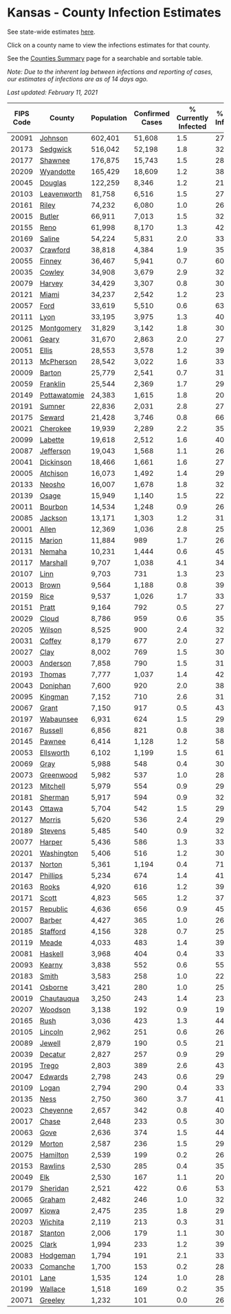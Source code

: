 # Kansas - County Infection Estimates

See state-wide estimates [here](/infections/us-ks).

Click on a county name to view the infections estimates for that county.

See the [Counties Summary](/infections/summary-counties) page for a searchable and sortable table.

*Note: Due to the inherent lag between infections and reporting of cases, our estimates of infections are as of 14 days ago.*

*Last updated: February 11, 2021*

|   FIPS Code |                       County |   Population |   Confirmed Cases |   % Currently Infected |   % Total Infected |
|-------------|------------------------------|--------------|-------------------|------------------------|--------------------|
|       20091 |           [Johnson](johnson) |      602,401 |            51,608 |                    1.5 |               27.2 |
|       20173 |         [Sedgwick](sedgwick) |      516,042 |            52,198 |                    1.8 |               32.0 |
|       20177 |           [Shawnee](shawnee) |      176,875 |            15,743 |                    1.5 |               28.2 |
|       20209 |       [Wyandotte](wyandotte) |      165,429 |            18,609 |                    1.2 |               38.0 |
|       20045 |           [Douglas](douglas) |      122,259 |             8,346 |                    1.2 |               21.8 |
|       20103 |   [Leavenworth](leavenworth) |       81,758 |             6,516 |                    1.5 |               27.8 |
|       20161 |               [Riley](riley) |       74,232 |             6,080 |                    1.0 |               26.3 |
|       20015 |             [Butler](butler) |       66,911 |             7,013 |                    1.5 |               32.7 |
|       20155 |                 [Reno](reno) |       61,998 |             8,170 |                    1.3 |               42.0 |
|       20169 |             [Saline](saline) |       54,224 |             5,831 |                    2.0 |               33.4 |
|       20037 |         [Crawford](crawford) |       38,818 |             4,384 |                    1.9 |               35.5 |
|       20055 |             [Finney](finney) |       36,467 |             5,941 |                    0.7 |               60.6 |
|       20035 |             [Cowley](cowley) |       34,908 |             3,679 |                    2.9 |               32.6 |
|       20079 |             [Harvey](harvey) |       34,429 |             3,307 |                    0.8 |               30.7 |
|       20121 |               [Miami](miami) |       34,237 |             2,542 |                    1.2 |               23.1 |
|       20057 |                 [Ford](ford) |       33,619 |             5,510 |                    0.6 |               63.2 |
|       20111 |                 [Lyon](lyon) |       33,195 |             3,975 |                    1.3 |               40.9 |
|       20125 |     [Montgomery](montgomery) |       31,829 |             3,142 |                    1.8 |               30.4 |
|       20061 |               [Geary](geary) |       31,670 |             2,863 |                    2.0 |               27.6 |
|       20051 |               [Ellis](ellis) |       28,553 |             3,578 |                    1.2 |               39.9 |
|       20113 |       [McPherson](mcpherson) |       28,542 |             3,022 |                    1.6 |               33.6 |
|       20009 |             [Barton](barton) |       25,779 |             2,541 |                    0.7 |               31.7 |
|       20059 |         [Franklin](franklin) |       25,544 |             2,369 |                    1.7 |               29.2 |
|       20149 | [Pottawatomie](pottawatomie) |       24,383 |             1,615 |                    1.8 |               20.4 |
|       20191 |             [Sumner](sumner) |       22,836 |             2,031 |                    2.8 |               27.4 |
|       20175 |             [Seward](seward) |       21,428 |             3,746 |                    0.8 |               66.2 |
|       20021 |         [Cherokee](cherokee) |       19,939 |             2,289 |                    2.2 |               35.9 |
|       20099 |           [Labette](labette) |       19,618 |             2,512 |                    1.6 |               40.1 |
|       20087 |       [Jefferson](jefferson) |       19,043 |             1,568 |                    1.1 |               26.0 |
|       20041 |       [Dickinson](dickinson) |       18,466 |             1,661 |                    1.6 |               27.9 |
|       20005 |         [Atchison](atchison) |       16,073 |             1,492 |                    1.4 |               29.5 |
|       20133 |             [Neosho](neosho) |       16,007 |             1,678 |                    1.8 |               32.5 |
|       20139 |               [Osage](osage) |       15,949 |             1,140 |                    1.5 |               22.3 |
|       20011 |           [Bourbon](bourbon) |       14,534 |             1,248 |                    0.9 |               26.8 |
|       20085 |           [Jackson](jackson) |       13,171 |             1,303 |                    1.2 |               31.8 |
|       20001 |               [Allen](allen) |       12,369 |             1,036 |                    2.8 |               25.4 |
|       20115 |             [Marion](marion) |       11,884 |               989 |                    1.7 |               26.0 |
|       20131 |             [Nemaha](nemaha) |       10,231 |             1,444 |                    0.6 |               45.4 |
|       20117 |         [Marshall](marshall) |        9,707 |             1,038 |                    4.1 |               34.0 |
|       20107 |                 [Linn](linn) |        9,703 |               731 |                    1.3 |               23.7 |
|       20013 |               [Brown](brown) |        9,564 |             1,188 |                    0.8 |               39.8 |
|       20159 |                 [Rice](rice) |        9,537 |             1,026 |                    1.7 |               33.7 |
|       20151 |               [Pratt](pratt) |        9,164 |               792 |                    0.5 |               27.8 |
|       20029 |               [Cloud](cloud) |        8,786 |               959 |                    0.6 |               35.3 |
|       20205 |             [Wilson](wilson) |        8,525 |               900 |                    2.4 |               32.3 |
|       20031 |             [Coffey](coffey) |        8,179 |               677 |                    2.0 |               27.7 |
|       20027 |                 [Clay](clay) |        8,002 |               769 |                    1.5 |               30.7 |
|       20003 |         [Anderson](anderson) |        7,858 |               790 |                    1.5 |               31.0 |
|       20193 |             [Thomas](thomas) |        7,777 |             1,037 |                    1.4 |               42.5 |
|       20043 |         [Doniphan](doniphan) |        7,600 |               920 |                    2.0 |               38.3 |
|       20095 |           [Kingman](kingman) |        7,152 |               710 |                    2.6 |               31.1 |
|       20067 |               [Grant](grant) |        7,150 |               917 |                    0.5 |               43.2 |
|       20197 |       [Wabaunsee](wabaunsee) |        6,931 |               624 |                    1.5 |               29.5 |
|       20167 |           [Russell](russell) |        6,856 |               821 |                    0.8 |               38.0 |
|       20145 |             [Pawnee](pawnee) |        6,414 |             1,128 |                    1.2 |               58.2 |
|       20053 |       [Ellsworth](ellsworth) |        6,102 |             1,199 |                    1.5 |               61.6 |
|       20069 |                 [Gray](gray) |        5,988 |               548 |                    0.4 |               30.7 |
|       20073 |       [Greenwood](greenwood) |        5,982 |               537 |                    1.0 |               28.4 |
|       20123 |         [Mitchell](mitchell) |        5,979 |               554 |                    0.9 |               29.5 |
|       20181 |           [Sherman](sherman) |        5,917 |               594 |                    0.9 |               32.0 |
|       20143 |             [Ottawa](ottawa) |        5,704 |               542 |                    1.5 |               29.8 |
|       20127 |             [Morris](morris) |        5,620 |               536 |                    2.4 |               29.9 |
|       20189 |           [Stevens](stevens) |        5,485 |               540 |                    0.9 |               32.6 |
|       20077 |             [Harper](harper) |        5,436 |               586 |                    1.3 |               33.5 |
|       20201 |     [Washington](washington) |        5,406 |               516 |                    1.2 |               30.2 |
|       20137 |             [Norton](norton) |        5,361 |             1,194 |                    0.4 |               71.4 |
|       20147 |         [Phillips](phillips) |        5,234 |               674 |                    1.4 |               41.2 |
|       20163 |               [Rooks](rooks) |        4,920 |               616 |                    1.2 |               39.9 |
|       20171 |               [Scott](scott) |        4,823 |               565 |                    1.2 |               37.9 |
|       20157 |         [Republic](republic) |        4,636 |               656 |                    0.9 |               45.3 |
|       20007 |             [Barber](barber) |        4,427 |               365 |                    1.0 |               26.2 |
|       20185 |         [Stafford](stafford) |        4,156 |               328 |                    0.7 |               25.2 |
|       20119 |               [Meade](meade) |        4,033 |               483 |                    1.4 |               39.2 |
|       20081 |           [Haskell](haskell) |        3,968 |               404 |                    0.4 |               33.9 |
|       20093 |             [Kearny](kearny) |        3,838 |               552 |                    0.6 |               55.6 |
|       20183 |               [Smith](smith) |        3,583 |               258 |                    1.0 |               22.9 |
|       20141 |           [Osborne](osborne) |        3,421 |               280 |                    1.0 |               25.3 |
|       20019 |     [Chautauqua](chautauqua) |        3,250 |               243 |                    1.4 |               23.7 |
|       20207 |           [Woodson](woodson) |        3,138 |               192 |                    0.9 |               19.5 |
|       20165 |                 [Rush](rush) |        3,036 |               423 |                    1.3 |               44.6 |
|       20105 |           [Lincoln](lincoln) |        2,962 |               251 |                    0.6 |               26.6 |
|       20089 |             [Jewell](jewell) |        2,879 |               190 |                    0.5 |               21.2 |
|       20039 |           [Decatur](decatur) |        2,827 |               257 |                    0.9 |               29.0 |
|       20195 |               [Trego](trego) |        2,803 |               389 |                    2.6 |               43.4 |
|       20047 |           [Edwards](edwards) |        2,798 |               243 |                    0.6 |               29.4 |
|       20109 |               [Logan](logan) |        2,794 |               290 |                    0.4 |               33.2 |
|       20135 |                 [Ness](ness) |        2,750 |               360 |                    3.7 |               41.5 |
|       20023 |         [Cheyenne](cheyenne) |        2,657 |               342 |                    0.8 |               40.6 |
|       20017 |               [Chase](chase) |        2,648 |               233 |                    0.5 |               30.9 |
|       20063 |                 [Gove](gove) |        2,636 |               374 |                    1.5 |               44.9 |
|       20129 |             [Morton](morton) |        2,587 |               236 |                    1.5 |               29.7 |
|       20075 |         [Hamilton](hamilton) |        2,539 |               199 |                    0.2 |               26.3 |
|       20153 |           [Rawlins](rawlins) |        2,530 |               285 |                    0.4 |               35.4 |
|       20049 |                   [Elk](elk) |        2,530 |               167 |                    1.1 |               20.0 |
|       20179 |         [Sheridan](sheridan) |        2,521 |               422 |                    0.6 |               53.2 |
|       20065 |             [Graham](graham) |        2,482 |               246 |                    1.0 |               32.1 |
|       20097 |               [Kiowa](kiowa) |        2,475 |               235 |                    1.8 |               29.7 |
|       20203 |           [Wichita](wichita) |        2,119 |               213 |                    0.3 |               31.9 |
|       20187 |           [Stanton](stanton) |        2,006 |               179 |                    1.1 |               30.6 |
|       20025 |               [Clark](clark) |        1,994 |               233 |                    1.2 |               39.7 |
|       20083 |         [Hodgeman](hodgeman) |        1,794 |               191 |                    2.1 |               33.7 |
|       20033 |         [Comanche](comanche) |        1,700 |               153 |                    0.2 |               28.9 |
|       20101 |                 [Lane](lane) |        1,535 |               124 |                    1.0 |               28.3 |
|       20199 |           [Wallace](wallace) |        1,518 |               169 |                    0.2 |               35.9 |
|       20071 |           [Greeley](greeley) |        1,232 |               101 |                    0.0 |               26.7 |